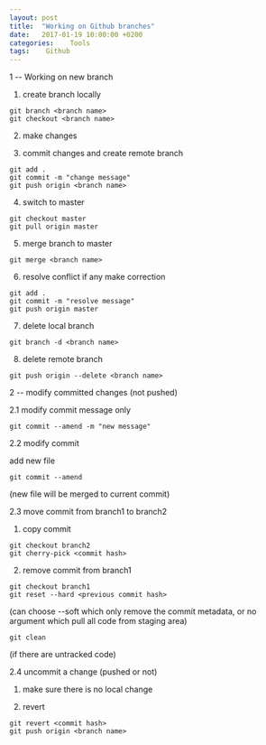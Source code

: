 ```yaml
---
layout: post
title:  "Working on Github branches"
date:   2017-01-19 10:00:00 +0200
categories:    Tools
tags:    Github
---
```


1 -- Working on new branch

1) create branch locally

```
git branch <branch name>
git checkout <branch name>
```

2) make changes

3) commit changes and create remote branch

```
git add .
git commit -m "change message"
git push origin <branch name>
```

4) switch to master

```
git checkout master
git pull origin master
```

5) merge branch to master

```
git merge <branch name>
```

6) resolve conflict if any
make correction

```
git add .
git commit -m "resolve message"
git push origin master
```

7) delete local branch

```
git branch -d <branch name>
```

8) delete remote branch

```
git push origin --delete <branch name>
```

2 -- modify committed changes (not pushed)

2.1 modify commit message only

```
git commit --amend -m "new message"
```

2.2 modify commit 

add new file

```
git commit --amend
```
(new file will be merged to current commit)

2.3 move commit from branch1 to branch2

1) copy commit

```
git checkout branch2
git cherry-pick <commit hash>
```

2) remove commit from branch1

```
git checkout branch1
git reset --hard <previous commit hash>
```
(can choose --soft which only remove the commit metadata, or no argument which pull all code from staging area)

```
git clean
```
(if there are untracked code)

2.4 uncommit a change (pushed or not)

1) make sure there is no local change

2) revert 

```
git revert <commit hash>
git push origin <branch name>
```
